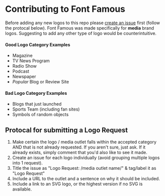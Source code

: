 # Contributing to Font Famous

Before adding any new logos to this repo please [create an issue](https://github.com/fontfamous/fontfamous.github.io/issues) first (follow the protocal below). Font Famous was made specifically for **media** brand logos.  Suggesting to add any other type of logo would be counterintuitive.

#### Good Logo Category Examples
* Magazine
* TV News Program
* Radio Show
* Podcast
* Newspaper
* *Popular* Blog or Review Site

#### Bad Logo Category Examples
* Blogs that just launched
* Sports Team (including fan sites)
* Symbols of random objects

## Protocal for submitting a Logo Request
1. Make certain the logo / media outlet falls within the accepted category AND that is not already requested. If you aren't sure, just ask. If it already exists, simply comment that you'd also like to see it made.
2. Create an issue for each logo individually (avoid grouping multiple logos into 1 request).
3. Title the issue as "Logo Request: /media outlet name/" & tag/label it as "Logo Request"
4. Include a URL to the outlet and a sentence on why it should be included.
5. Include a link to an SVG logo, or the highest version if no SVG is available. 

